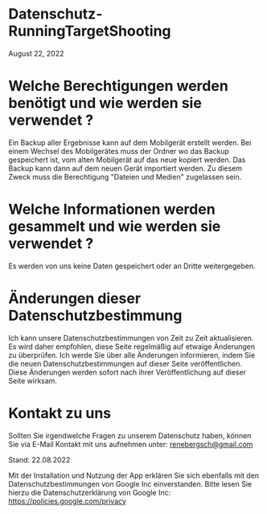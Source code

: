 # Datenschutz-RunningTargetShooting
August 22, 2022

# Welche Berechtigungen werden benötigt und wie werden sie verwendet ?
Ein Backup aller Ergebnisse kann auf dem Mobilgerät erstellt werden.
Bei einem Wechsel des Mobilgerätes muss der Ordner wo das Backup gespeichert ist,
vom alten Mobilgerät auf das neue kopiert werden. Das Backup kann dann auf dem neuen Gerät importiert werden.
Zu diesem Zweck muss die Berechtigung \"Dateien und Medien\" zugelassen sein.


# Welche Informationen werden gesammelt und wie werden sie verwendet ?
Es werden von uns keine Daten gespeichert oder an Dritte weitergegeben.
 
 
# Änderungen dieser Datenschutzbestimmung
Ich kann unsere Datenschutzbestimmungen von Zeit zu Zeit aktualisieren. Es wird daher empfohlen, diese Seite regelmäßig auf etwaige Änderungen zu überprüfen. Ich werde Sie über alle Änderungen informieren, indem Sie die neuen Datenschutzbestimmungen auf dieser Seite veröffentlichen. Diese Änderungen werden sofort nach ihrer Veröffentlichung auf dieser Seite wirksam.


# Kontakt zu uns
Sollten Sie irgendwelche Fragen zu unserem Datenschutz haben, können Sie via E-Mail Kontakt mit uns aufnehmen unter: renebergsch@gmail.com

Stand: 22.08.2022


Mit der Installation und Nutzung der App erklären Sie sich ebenfalls mit den Datenschutzbestimmungen von Google Inc einverstanden. Bitte lesen Sie hierzu die Datenschutzerklärung von Google Inc: https://policies.google.com/privacy
